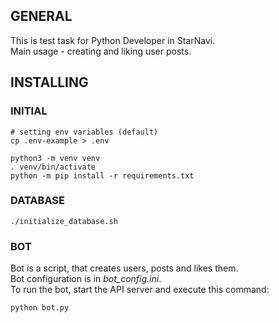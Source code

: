 ## GENERAL
This is test task for Python Developer in StarNavi.\
Main usage - creating and liking user posts.

## INSTALLING
### INITIAL
```
# setting env variables (default)
cp .env-example > .env

python3 -m venv venv
. venv/bin/activate
python -m pip install -r requirements.txt
```

### DATABASE
```
./initialize_database.sh
```

### BOT
Bot is a script, that creates users, posts and likes them.\
Bot configuration is in <i>bot_config.ini</i>.\
To run the bot, start the API server and execute this command:
```
python bot.py
```
